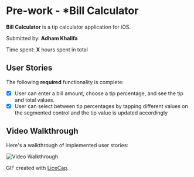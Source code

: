 # Pre-work - *Bill Calculator
**Bill Calculator** is a tip calculator application for iOS.

Submitted by: **Adham Khalifa**

Time spent: **X** hours spent in total

## User Stories

The following **required** functionality is complete:

* [X] User can enter a bill amount, choose a tip percentage, and see the tip and total values.
* [X] User can select between tip percentages by tapping different values on the segmented control and the tip value is updated accordingly

## Video Walkthrough

Here's a walkthrough of implemented user stories:

<img src='https://i.imgur.com/mvGNvn1.gif' title='Video Walkthrough' width='' alt='Video Walkthrough' />

GIF created with [LiceCap](http://www.cockos.com/licecap/).
